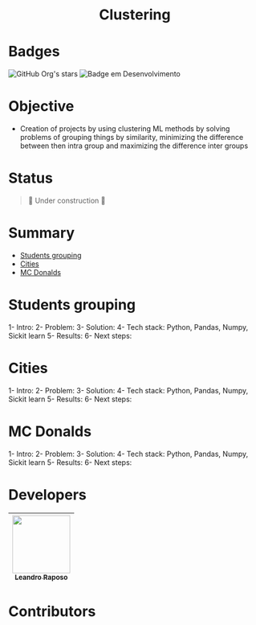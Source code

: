 <h1 align="center"> Clustering </h1>

# Badges
![GitHub Org's stars](https://img.shields.io/github/stars/leandro-raposo?style=social)
![Badge em Desenvolvimento](http://img.shields.io/static/v1?label=STATUS&message=WORK%20IN%20PROGRESS&color=GREEN&style=for-the-badge)

# Objective
- Creation of projects by using clustering ML methods by solving problems of grouping things by similarity, minimizing the difference between then intra group and maximizing the difference inter groups

# Status
> :construction: Under construction :construction:

# Summary 

* [Students grouping](#students-grouping)
* [Cities](#cities)
* [MC Donalds](#mc-donalds)

# Students grouping
1- Intro: 
2- Problem: 
3- Solution: 
4- Tech stack: Python, Pandas, Numpy, Sickit learn
5- Results: 
6- Next steps: 

# Cities
1- Intro: 
2- Problem: 
3- Solution: 
4- Tech stack: Python, Pandas, Numpy, Sickit learn
5- Results: 
6- Next steps: 

# MC Donalds
1- Intro: 
2- Problem: 
3- Solution: 
4- Tech stack: Python, Pandas, Numpy, Sickit learn
5- Results: 
6- Next steps: 

# Developers
| [<img src="https://avatars.githubusercontent.com/u/79737458?v=4" width=115><br><sub>Leandro Raposo</sub>](https://github.com/leandro-raposo) |
| :---: |

# Contributors
